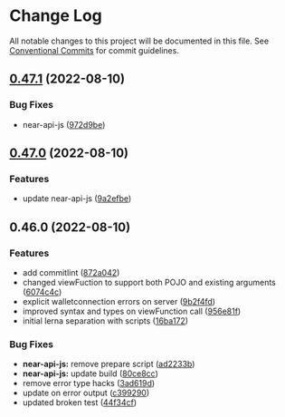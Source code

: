 # Change Log

All notable changes to this project will be documented in this file.
See [Conventional Commits](https://conventionalcommits.org) for commit guidelines.

## [0.47.1](https://github.com/near/near-api-js/compare/morgan-testing@0.47.0...morgan-testing@0.47.1) (2022-08-10)


### Bug Fixes

* near-api-js ([972d9be](https://github.com/near/near-api-js/commit/972d9bee8a24d625652e984b61a9aa475dad749f))



## [0.47.0](https://github.com/near/near-api-js/compare/morgan-testing@0.46.0...morgan-testing@0.47.0) (2022-08-10)


### Features

* update near-api-js ([9a2efbe](https://github.com/near/near-api-js/commit/9a2efbe4f061fde80598cbd9e1347d167f6b3520))



## 0.46.0 (2022-08-10)


### Features

* add commitlint ([872a042](https://github.com/near/near-api-js/commit/872a042c3e47cfa99c88c572c421dbf0951b3e0a))
* changed viewFuction to support both POJO and existing arguments ([6074c4c](https://github.com/near/near-api-js/commit/6074c4cd7b2fc95d81fcee8817eb1b35e542252e))
* explicit walletconnection errors on server ([9b2f4fd](https://github.com/near/near-api-js/commit/9b2f4fd23b75d5c83e99d48264e16e8c71732696))
* improved syntax and types on viewFunction call ([956e81f](https://github.com/near/near-api-js/commit/956e81f5f0571a033c5e01617a57dddfc374623f))
* initial lerna separation with scripts ([16ba172](https://github.com/near/near-api-js/commit/16ba17251ff7d9c8454261001cd6b87e9a994789))


### Bug Fixes

* **near-api-js:** remove prepare script ([ad2233b](https://github.com/near/near-api-js/commit/ad2233be8ca5cb0ae239ea39a4847859e3f21250))
* **near-api-js:** update build ([80ce8cc](https://github.com/near/near-api-js/commit/80ce8cc98e9d9487ccf81c1592198b372f18296d))
* remove error type hacks ([3ad619d](https://github.com/near/near-api-js/commit/3ad619d44f360a33275b997b80397d9b74465b6e))
* update on error output ([c399290](https://github.com/near/near-api-js/commit/c39929050b42dfb7d5c6b559f7fdcec3e8b4556a))
* updated broken test ([44f34cf](https://github.com/near/near-api-js/commit/44f34cfcee9d6f2b690fb4d569cd14280e66b97e))
